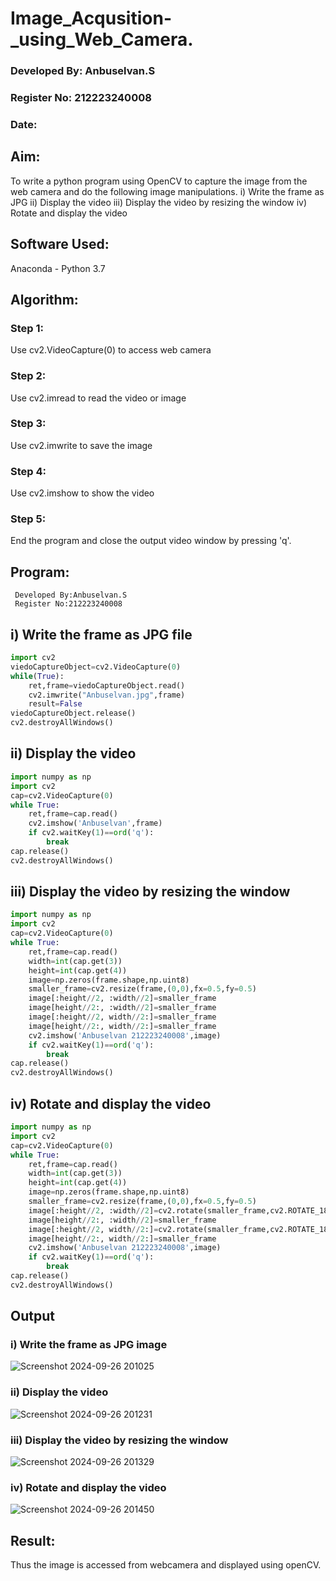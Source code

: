 # Image_Acqusition-_using_Web_Camera.

### Developed By: Anbuselvan.S
### Register No: 212223240008
### Date:

## Aim:
To write a python program using OpenCV to capture the image from the web camera and do the following image manipulations.
i) Write the frame as JPG 
ii) Display the video 
iii) Display the video by resizing the window
iv) Rotate and display the video

## Software Used:
Anaconda - Python 3.7

## Algorithm:

### Step 1:
Use cv2.VideoCapture(0) to access web camera

### Step 2:
Use cv2.imread to read the video or image

### Step 3:
Use cv2.imwrite to save the image

### Step 4:
Use cv2.imshow to show the video

### Step 5:
End the program and close the output video window by pressing 'q'.

## Program:
```
 Developed By:Anbuselvan.S
 Register No:212223240008
```
## i) Write the frame as JPG file
```py
import cv2
viedoCaptureObject=cv2.VideoCapture(0)
while(True):
    ret,frame=viedoCaptureObject.read()
    cv2.imwrite("Anbuselvan.jpg",frame)
    result=False
viedoCaptureObject.release()
cv2.destroyAllWindows()
```


## ii) Display the video

```py
import numpy as np
import cv2
cap=cv2.VideoCapture(0)
while True:
    ret,frame=cap.read()
    cv2.imshow('Anbuselvan',frame)
    if cv2.waitKey(1)==ord('q'):
        break
cap.release()
cv2.destroyAllWindows()
```
## iii) Display the video by resizing the window
```py
import numpy as np
import cv2
cap=cv2.VideoCapture(0)
while True:
    ret,frame=cap.read()
    width=int(cap.get(3))
    height=int(cap.get(4))
    image=np.zeros(frame.shape,np.uint8)
    smaller_frame=cv2.resize(frame,(0,0),fx=0.5,fy=0.5)
    image[:height//2, :width//2]=smaller_frame
    image[height//2:, :width//2]=smaller_frame
    image[:height//2, width//2:]=smaller_frame
    image[height//2:, width//2:]=smaller_frame
    cv2.imshow('Anbuselvan 212223240008',image)
    if cv2.waitKey(1)==ord('q'):
        break
cap.release()
cv2.destroyAllWindows()
```



## iv) Rotate and display the video
```py
import numpy as np
import cv2
cap=cv2.VideoCapture(0)
while True:
    ret,frame=cap.read()
    width=int(cap.get(3))
    height=int(cap.get(4))
    image=np.zeros(frame.shape,np.uint8)
    smaller_frame=cv2.resize(frame,(0,0),fx=0.5,fy=0.5)
    image[:height//2, :width//2]=cv2.rotate(smaller_frame,cv2.ROTATE_180)
    image[height//2:, :width//2]=smaller_frame
    image[:height//2, width//2:]=cv2.rotate(smaller_frame,cv2.ROTATE_180)
    image[height//2:, width//2:]=smaller_frame
    cv2.imshow('Anbuselvan 212223240008',image)
    if cv2.waitKey(1)==ord('q'):
        break
cap.release()
cv2.destroyAllWindows()
```







## Output

### i) Write the frame as JPG image
![Screenshot 2024-09-26 201025](https://github.com/user-attachments/assets/dca97b54-272f-4276-af0e-2ea4c4327fad)

### ii) Display the video

![Screenshot 2024-09-26 201231](https://github.com/user-attachments/assets/3ac81614-f052-47dd-ab77-cf0b59f00681)

### iii) Display the video by resizing the window

![Screenshot 2024-09-26 201329](https://github.com/user-attachments/assets/5dd980ea-1d68-493b-8b75-452344fd854d)

### iv) Rotate and display the video

![Screenshot 2024-09-26 201450](https://github.com/user-attachments/assets/2c048466-e83b-4d16-b475-a6f3f8bdbde3)

## Result:
Thus the image is accessed from webcamera and displayed using openCV.
